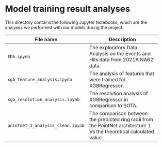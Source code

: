 # Model training result analyses

This directory contains the following Jupyter Notebooks, which are the analyses we performed with our models during the project:

| File name                         | Description                                                                                                          |
|-----------------------------------|----------------------------------------------------------------------------------------------------------------------|
| `EDA.ipynb`                       | The exploratory Data Analysis on the Events and Hits data from 2021A NA62 data.                                      |
| `xgb_feature_analysis.ipynb`      | The analysis of features that were trained for XGBRegressor.                                                         |
| `xgb_resolution_analysis.ipynb`   | The resolution analysis of XGBRegressor in comparison to SOTA.                                                       |
| `pointnet_1_analysis_clean.ipynb` | The comparison between the predicted ring radii from the PointNet architecture 1 Vs the theoretical calculated value |

